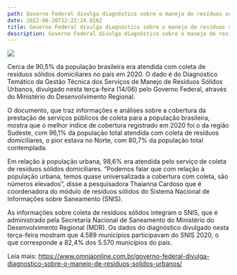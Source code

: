 ```yaml
---
path: Governo Federal divulga diagnóstico sobre o manejo de resíduos sólidos urbanos
date: 2022-06-20T22:22:24.818Z
title: Governo Federal divulga diagnóstico sobre o manejo de resíduos sólidos urbanos
description: Governo Federal divulga diagnóstico sobre o manejo de resíduos sólidos urbanos
---
```

<!--StartFragment-->

![](https://www.omniaonline.com.br/wp-content/uploads/2022/06/Site-LinkedIn-Facebook-34.png)

Cerca de 90,5% da população brasileira era atendida com coleta de resíduos sólidos domiciliares no país em 2020. O dado é do Diagnóstico Temático da Gestão Técnica dos Serviços de Manejo de Resíduos Sólidos Urbanos, divulgado nesta terça-feira (14/06) pelo Governo Federal, através do Ministério do Desenvolvimento Regional.

O documento, que traz informações e análises sobre a cobertura da prestação de serviços públicos de coleta para a população brasileira, mostra que o melhor índice de cobertura registrado em 2020 foi o da região Sudeste, com 96,1% da população total atendida com coleta de resíduos domiciliares, o pior estava no Norte, com 80,7% da população total contemplada.

Em relação à população urbana, 98,6% era atendida pelo serviço de coleta de resíduos sólidos domiciliares. “Podemos falar que com relação à população urbana, temos quase universalizada a cobertura com coleta, são números elevados”, disse a pesquisadora Thaianna Cardoso que é coordenadora do módulo de resíduos sólidos do Sistema Nacional de Informações sobre Saneamento (SNIS).

As informações sobre coleta de resíduos sólidos integram o SNIS, que é administrado pela Secretaria Nacional de Saneamento do Ministério do Desenvolvimento Regional (MDR). Os dados do diagnóstico divulgado nesta terça-feira mostram que 4.589 municípios participavam do SNIS 2020, o que corresponde a 82,4% dos 5.570 municípios do país.

Leia mais: https://www.omniaonline.com.br/governo-federal-divulga-diagnostico-sobre-o-manejo-de-residuos-solidos-urbanos/

<!--EndFragment-->